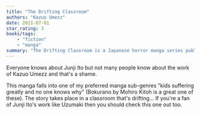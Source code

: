 ```yaml
---
title: "The Drifting Classroom"
authors: "Kazuo Umezz"
date: 2021-07-01
star_rating: 3
books/tags:
    - "fiction"
    - "manga"
summary: "The Drifting Classroom is a Japanese horror manga series published from 1972 to 1974 that follows a school (and its students) that is mysteriously transported through time to a post-apocalyptic future."
---
```

Everyone knows about Junji Ito but not many people know about the work of Kazuo Umezz and that's a shame.

This manga falls into one of my preferred manga sub-genres "kids suffering greatly and no one knows why" (Bokurano by Mohiro Kitoh is a great one of these). The story takes place in a classroom that's drifting... If you're a fan of Junji Ito's work like Uzumaki then you should check this one out too.

